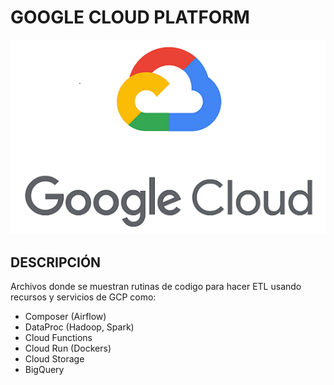<h1 align="Left">GOOGLE CLOUD PLATFORM</h1>

![Logo](/google-cloud-logo.png)


## DESCRIPCIÓN

Archivos donde se muestran rutinas de codigo para hacer ETL usando recursos y servicios de GCP como:
- Composer (Airflow)
- DataProc (Hadoop, Spark)
- Cloud Functions
- Cloud Run (Dockers)
- Cloud Storage
- BigQuery



